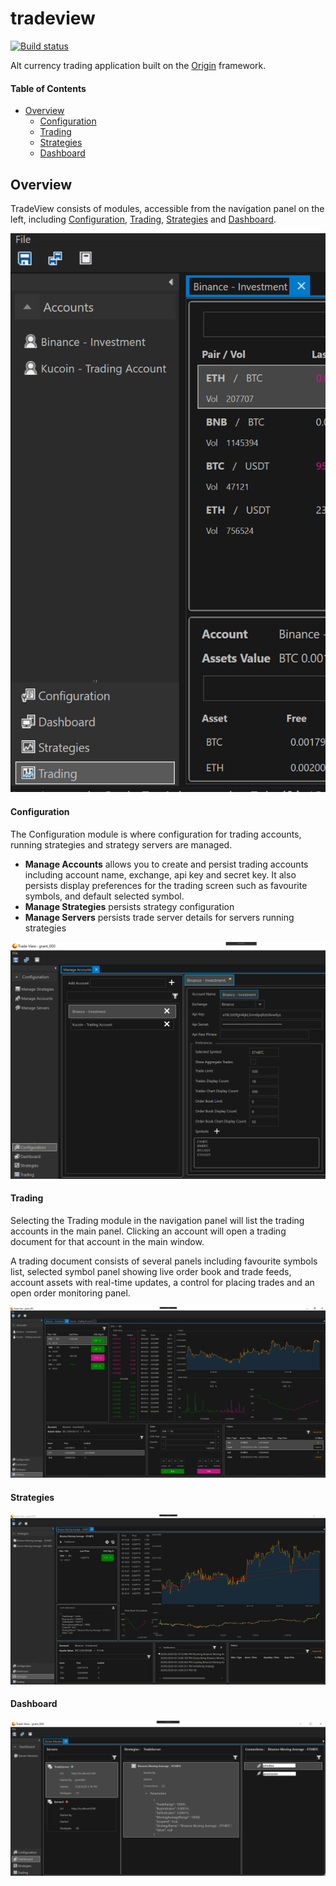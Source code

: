 # tradeview

[![Build status](https://ci.appveyor.com/api/projects/status/lsf9kuf5p93wvr0p/branch/master?svg=true)](https://ci.appveyor.com/project/grantcolley/tradeview/branch/master)

Alt currency trading application built on the [Origin](https://github.com/grantcolley/origin) framework.

#### Table of Contents
* [Overview](#overview)
  * [Configuration](#configuration)
  * [Trading](#trading)    
  * [Strategies](#strategies)
  * [Dashboard](#dashboard)
  
## Overview
TradeView consists of modules, accessible from the navigation panel on the left, including [Configuration](#configuration), [Trading](#trading), [Strategies](#strategies) and [Dashboard](#dashboard).
  
![Alt text](/README-images/navigationpanel.PNG?raw=true "Navigation Panel")

#### Configuration
The Configuration module is where configuration for trading accounts, running strategies and strategy servers are managed.

* **Manage Accounts** allows you to create and persist trading accounts including account name, exchange, api key and secret key. It also persists display preferences for the trading screen such as favourite symbols, and default selected symbol.
* **Manage Strategies** persists strategy configuration
* **Manage Servers** persists trade server details for servers running strategies 

![Alt text](/README-images/configuration.PNG?raw=true "Configuration")

#### Trading
Selecting the Trading module in the navigation panel will list the trading accounts in the main panel. Clicking an account will open a trading document for that account in the main window.

A trading document consists of several panels including favourite symbols list, selected symbol panel showing live order book and trade feeds, account assets with real-time updates, a control for placing trades and an open order monitoring panel.

![Alt text](/README-images/tradeview.PNG?raw=true "Trade View")

#### Strategies
![Alt text](/README-images/strategies.PNG?raw=true "Strategies")

#### Dashboard
![Alt text](/README-images/dashboard.PNG?raw=true "Dashboard")
